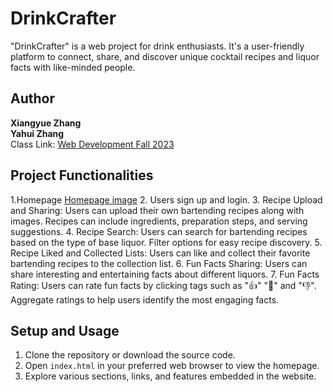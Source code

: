 # DrinkCrafter

"DrinkCrafter" is a web project for drink enthusiasts. It's a user-friendly platform to connect, share, and discover unique cocktail recipes and liquor facts with like-minded people.

## Author

**Xiangyue Zhang**  
**Yahui Zhang**  
Class Link: [Web Development Fall 2023](https://johnguerra.co/classes/webDevelopment_fall_2023/)

## Project Functionalities

1.Homepage
  [Homepage image](https://github.com/rebeccazzha/DrinkCrafter/blob/main/static/img/homepage.png)
2. Users sign up and login. 
3. Recipe Upload and Sharing: 
       Users can upload their own bartending recipes along with images. Recipes can include ingredients, preparation steps, and serving suggestions.
4. Recipe Search: 
       Users can search for bartending recipes based on the type of base liquor. Filter options for easy recipe discovery.
5. Recipe Liked and Collected Lists: 
       Users can like and collect their favorite bartending recipes to the collection list.
6. Fun Facts Sharing: 
       Users can share interesting and entertaining facts about different liquors.
7. Fun Facts Rating: 
       Users can rate fun facts by clicking tags such as ":+1:" ":exploding_head:" and ":-1:". Aggregate ratings to help users identify the most engaging facts.

## Setup and Usage

1. Clone the repository or download the source code.
2. Open `index.html` in your preferred web browser to view the homepage.
3. Explore various sections, links, and features embedded in the website.
